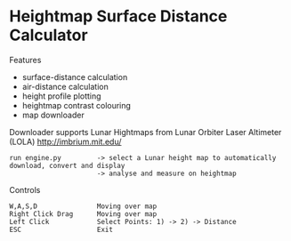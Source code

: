 # Heightmap Surface Distance Calculator
Features
* surface-distance calculation
* air-distance calculation
* height profile plotting
* heightmap contrast colouring
* map downloader

Downloader supports Lunar Hightmaps from Lunar Orbiter Laser Altimeter (LOLA) http://imbrium.mit.edu/

```
run engine.py         -> select a Lunar height map to automatically download, convert and display
                      -> analyse and measure on heightmap
```

Controls
```
W,A,S,D               Moving over map
Right Click Drag      Moving over map
Left Click            Select Points: 1) -> 2) -> Distance
ESC                   Exit
```
